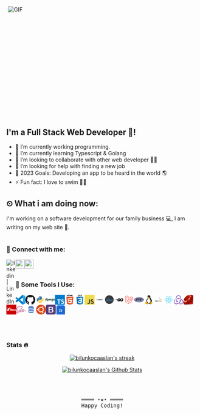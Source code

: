 <img align="right" alt="GIF" src="https://media4.giphy.com/media/v1.Y2lkPTc5MGI3NjExOTNkNjYwNTMxZDUxNTBjZjM4MTMzMzk4Y2NjMjYyZTE1ODkxYTIzYSZlcD12MV9pbnRlcm5hbF9naWZzX2dpZklkJmN0PWc/hpXdHPfFI5wTABdDx9/giphy.gif" width="500" height="320" />

## I'm a Full Stack Web Developer 🚀!
- 🔭 I’m currently working programming.
- 🌱 I’m currently learning Typescript & Golang 
- 👯 I’m looking to collaborate with other web developer 👩‍💻
- 🤔 I’m looking for help with finding a new job
- 🥅 2023 Goals: Developing an app to be heard in the world 🌎
- ⚡ Fun fact: I love to swim 🏊‍♀️
## ⏲ What i am doing now:
I'm working on a software development for our family business 💻, I am writing on my web site 📃.
<br />
<br />

### 📩 Connect with me:

[<img align="left" alt="linkedin | LinkedIn" width="24px" src="https://raw.githubusercontent.com/peterthehan/peterthehan/master/assets/linkedin.svg" />][linkedin]
[<img align="left" height="24" width="24" src="https://cdn.jsdelivr.net/npm/simple-icons@v4/icons/instagram.svg" />][instagram]
[<img align="left" height="24" width="24" src="https://cdn.jsdelivr.net/npm/simple-icons@v4/icons/gmail.svg" />][gmail]
<br />
<br />

### 🔧 Some Tools I Use:

[<img align="left" alt="Visual Studio Code" width="26px" src="https://raw.githubusercontent.com/github/explore/80688e429a7d4ef2fca1e82350fe8e3517d3494d/topics/visual-studio-code/visual-studio-code.png" />][vsCode]
[<img align="left" alt="GitHub" width="26px" src="https://raw.githubusercontent.com/github/explore/78df643247d429f6cc873026c0622819ad797942/topics/github/github.png" />][github]
[<img align="left" alt="Python" width="26px" src="https://raw.githubusercontent.com/github/explore/cebd63002168a05a6a642f309227eefeccd92950/topics/python/python.png" />][python]
[<img align="left" alt="Django" width="26px" src="https://raw.githubusercontent.com/github/explore/7456fdff59816d37ef383a6c8f32a26ff7332db2/topics/django/django.png" />][django]
[<img align="left" alt="TypeScript" width="26px" src="https://raw.githubusercontent.com/github/explore/80688e429a7d4ef2fca1e82350fe8e3517d3494d/topics/typescript/typescript.png" />][ts]
[<img align="left" alt="HTML" width="26px" src="https://raw.githubusercontent.com/github/explore/80688e429a7d4ef2fca1e82350fe8e3517d3494d/topics/html/html.png" />][html]
[<img align="left" alt="CSS" width="26px" src="https://raw.githubusercontent.com/github/explore/80688e429a7d4ef2fca1e82350fe8e3517d3494d/topics/css/css.png" />][css]
[<img align="left" alt="Javascript" width="26px" src="https://raw.githubusercontent.com/github/explore/80688e429a7d4ef2fca1e82350fe8e3517d3494d/topics/javascript/javascript.png" />][js]
[<img align="left" alt="Jquery" width="26px" src="https://raw.githubusercontent.com/github/explore/80688e429a7d4ef2fca1e82350fe8e3517d3494d/topics/jquery/jquery.png" />][jquery]
[<img align="left" alt="Ajax" width="26px" src="https://raw.githubusercontent.com/github/explore/8be26d91eb231fec0b8856359979ac09f27173fd/topics/ajax/ajax.png" />][ajax]
[<img align="left" alt="Golang" width="26px" src="https://raw.githubusercontent.com/github/explore/80688e429a7d4ef2fca1e82350fe8e3517d3494d/topics/go/go.png" />][golang]
[<img align="left" alt="Laravel" width="26px" src="https://raw.githubusercontent.com/github/explore/56a826d05cf762b2b50ecbe7d492a839b04f3fbf/topics/laravel/laravel.png" />][laravel]
[<img align="left" alt="Php" width="26px" src="https://raw.githubusercontent.com/github/explore/ccc16358ac4530c6a69b1b80c7223cd2744dea83/topics/php/php.png" />][php]
[<img align="left" alt="Linux" width="26px" src="https://raw.githubusercontent.com/github/explore/80688e429a7d4ef2fca1e82350fe8e3517d3494d/topics/linux/linux.png" />][linux]
[<img align="left" alt="Mysql" width="26px" src="https://raw.githubusercontent.com/github/explore/80688e429a7d4ef2fca1e82350fe8e3517d3494d/topics/mysql/mysql.png" />][mysql]
[<img align="left" alt="React" width="26px" src="https://raw.githubusercontent.com/github/explore/80688e429a7d4ef2fca1e82350fe8e3517d3494d/topics/react/react.png" />][react]
[<img align="left" alt="Redux" width="26px" src="https://raw.githubusercontent.com/github/explore/80688e429a7d4ef2fca1e82350fe8e3517d3494d/topics/redux/redux.png" />][redux]
[<img align="left" alt="Ruby" width="26px" src="https://raw.githubusercontent.com/github/explore/80688e429a7d4ef2fca1e82350fe8e3517d3494d/topics/ruby/ruby.png" />][ruby]
[<img align="left" alt="Rails" width="26px" src="https://raw.githubusercontent.com/github/explore/80688e429a7d4ef2fca1e82350fe8e3517d3494d/topics/rails/rails.png" />][rails]
[<img align="left" alt="Sass" width="26px" src="https://raw.githubusercontent.com/github/explore/80688e429a7d4ef2fca1e82350fe8e3517d3494d/topics/sass/sass.png" />][sass]
[<img align="left" alt="SQL" width="26px" src="https://raw.githubusercontent.com/github/explore/80688e429a7d4ef2fca1e82350fe8e3517d3494d/topics/sql/sql.png" />][sql]
[<img align="left" alt="Ubuntu" width="26px" src="https://raw.githubusercontent.com/github/explore/80688e429a7d4ef2fca1e82350fe8e3517d3494d/topics/ubuntu/ubuntu.png" />][ubuntu]
<br />
[<img align="left" alt="Bootstrap" width="26px" src="https://raw.githubusercontent.com/github/explore/80688e429a7d4ef2fca1e82350fe8e3517d3494d/topics/bootstrap/bootstrap.png"/>][bootstrap]
[<img align="left" alt="Chrome Extension" width="26px" src="https://raw.githubusercontent.com/github/explore/8eaa4711f3b6015070483ff1c3b707292304efe4/topics/chrome-extension/chrome-extension.png"/>][chrome]

<br />
<br />
<br />
<br />

### Stats 🔥

  <p align="center">
  <a href="https://github.com/DenverCoder1/github-readme-streak-stats">
    <img title="🔥 Get streak stats for your profile at git.io/streak-stats" alt="bilunkocaaslan's streak" src="https://github-readme-streak-stats.herokuapp.com/?user=bilunkocaaslan&theme=radical&hide_border=true&background=000000"/>
  </a>
</p>
<p align="center">
    <a href="https://github.com/anuraghazra/github-readme-stats"><img alt="bilunkocaaslan's Github Stats" src="https://github-readme-stats.vercel.app/api/?username=bilunkocaaslan&show_icons=true&count_private=true&theme=react&hide_border=true&bg_color=1F222E&title_color=F85D7F&icon_color=F8D866" height="192px" width="100%"/></a>
</p>
<br/>
<br/>

<!-- Footer -->
<samp>
    <p align="center">
        ════ ⋆★⋆ ════
        <br>
        Happy Coding!
    </p>
</samp>

[instagram]: https://www.instagram.com/bkocaaslan0
[linkedin]: https://www.linkedin.com/in/bilun-kocaaslan-b239a0178/
[gmail]: mailto:bilunkocaaaslan9@gmail.com
[vsCode]: https://code.visualstudio.com/
[github]: https://github.com/bilunkocaaslan
[python]: https://www.python.org/
[ts]: https://github.com/topics/typescript
[js]: https://github.com/topics/javascript
[django]: https://github.com/topics/django
[html]: https://github.com/topics/html
[css]: https://github.com/topics/css
[jquery]: https://github.com/topics/jquery
[golang]: https://github.com/topics/go
[laravel]: https://github.com/topics/laravel
[php]: https://github.com/topics/php
[ajax]: https://github.com/topics/ajax
[linux]: https://github.com/topics/linux
[mysql]: https://github.com/topics/mysql
[react]: https://github.com/topics/react
[redux]: https://github.com/topics/redux
[ruby]: https://github.com/topics/ruby
[sass]: https://github.com/topics/sass
[rails]: https://github.com/topics/rails
[sql]: https://github.com/topics/sql
[ubuntu]: https://github.com/topics/ubuntu
[bootstrap]: https://github.com/topics/bootstrap
[chrome]: https://github.com/topics/chrome-extension

